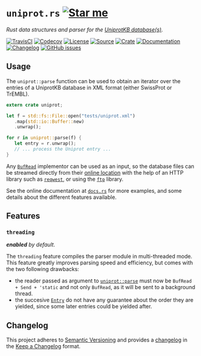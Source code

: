 # `uniprot.rs` [![Star me](https://img.shields.io/github/stars/althonos/uniprot.rs.svg?style=social&label=Star&maxAge=3600)](https://github.com/althonos/uniprot.rs/stargazers)

*Rust data structures and parser for the [UniprotKB database(s)].*

[UniprotKB database(s)]: https://www.uniprot.org/

[![TravisCI](https://img.shields.io/travis/althonos/uniprot.rs/master.svg?maxAge=600&style=flat-square)](https://travis-ci.com/althonos/uniprot.rs/branches)
[![Codecov](https://img.shields.io/codecov/c/gh/althonos/uniprot.rs/master.svg?style=flat-square&maxAge=600)](https://codecov.io/gh/althonos/uniprot.rs)
[![License](https://img.shields.io/badge/license-MIT-blue.svg?style=flat-square&maxAge=2678400)](https://choosealicense.com/licenses/mit/)
[![Source](https://img.shields.io/badge/source-GitHub-303030.svg?maxAge=2678400&style=flat-square)](https://github.com/althonos/uniprot.rs)
[![Crate](https://img.shields.io/crates/v/uniprot.svg?maxAge=600&style=flat-square)](https://crates.io/crates/uniprot)
[![Documentation](https://img.shields.io/badge/docs.rs-latest-4d76ae.svg?maxAge=2678400&style=flat-square)](https://docs.rs/uniprot)
[![Changelog](https://img.shields.io/badge/keep%20a-changelog-8A0707.svg?maxAge=2678400&style=flat-square)](https://github.com/althonos/uniprot.rs/blob/master/CHANGELOG.md)
[![GitHub issues](https://img.shields.io/github/issues/althonos/uniprot.rs.svg?style=flat-square&maxAge=600)](https://github.com/althonos/uniprot.rs/issues)


## Usage

The `uniprot::parse` function can be used to obtain an iterator over the entries
of a UniprotKB database in XML format (either SwissProt or TrEMBL).

```rust
extern crate uniprot;

let f = std::fs::File::open("tests/uniprot.xml")
   .map(std::io::Buffer::new)
   .unwrap();

for r in uniprot::parse(f) {
   let entry = r.unwrap();
   // ... process the Uniprot entry ...
}
```

Any [`BufRead`](https://doc.rust-lang.org/stable/std/io/trait.BufRead.html)
implementor can be used as an input, so the database files can be streamed
directly from their [online location](https://www.uniprot.org/downloads) with
the help of an HTTP library such as [`reqwest`](https://docs.rs/reqwest), or
using the [`ftp`](https://docs.rs/ftp) library.

See the online documentation at [`docs.rs`](https://docs.rs/uniprot) for more
examples, and some details about the different features available.


## Features

### `threading`

_**enabled** by default_.

The `threading` feature compiles the parser module in multi-threaded mode. This
feature greatly improves parsing speed and efficiency, but comes with the two
following drawbacks:

- the reader passed as argument to [`uniprot::parse`] must now be
  `BufRead + Send + 'static` and not only `BufRead`, as it will be sent to
  a background thread.
- the succesive [`Entry`]  do not have any guarantee about the order they are yielded,
  since some later entries could be yielded after.

[`Entry`]: https://docs.rs/uniprot/latest/uniprot/model/struct.Entry.html
[`uniprot::parse`]: https://docs.rs/uniprot/latest/uniprot/fn.parse.html


## Changelog

This project adheres to [Semantic Versioning](http://semver.org/spec/v2.0.0.html)
and provides a [changelog](https://github.com/althonos/uniprot.rs/blob/master/CHANGELOG.md)
in the [Keep a Changelog](http://keepachangelog.com/en/1.0.0/) format.
